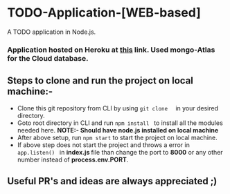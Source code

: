 # TODO-Application-[WEB-based]
A TODO application in Node.js.

<h3>Application hosted on Heroku at <a href="todo-list-app-shivam.herokuapp.com">this</a> link. Used mongo-Atlas for the Cloud database. </h3>

<h2>Steps to clone and run the project on local machine:-</h2>
  <ul>
    <li>Clone this git repository from CLI by using <code>git clone <git_link_to_this_repo> </code> in your desired directory.
    <li>Goto root directory in CLI and run <code>npm install </code> to install all the modules needed here. <b>NOTE:- Should have node.js installed on local machine</b>
    <li>After above setup, run <code>npm start</code> to start the project on local machine.
    <li>If above step does not start the project and throws a error in <code> app.listen() </code> in <b>index.js </b> file than change the port to <b>8000</b> or any other number instead of <b>process.env.PORT</b>.
  </ul>
  
  <h2>Useful PR's and ideas are always appreciated ;) </h2>
